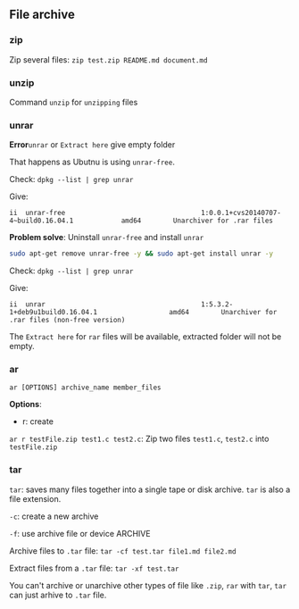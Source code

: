 ## File archive

### zip

Zip several files: ``zip test.zip README.md document.md``

### unzip

Command ``unzip`` for ``unzipping`` files

### unrar

**Error**``unrar`` or ``Extract here`` give empty folder

That happens as Ubutnu is using ``unrar-free``.

Check: ``dpkg --list | grep unrar``

Give:

```
ii  unrar-free                                  1:0.0.1+cvs20140707-4~build0.16.04.1            amd64        Unarchiver for .rar files
```

**Problem solve**: Uninstall ``unrar-free`` and install ``unrar`` 

```sh
sudo apt-get remove unrar-free -y && sudo apt-get install unrar -y
```
Check: ``dpkg --list | grep unrar``

Give:

```
ii  unrar                                       1:5.3.2-1+deb9u1build0.16.04.1                  amd64        Unarchiver for .rar files (non-free version)
```

The ``Extract here`` for ``rar`` files will be available, extracted folder will not be empty. 

### ar

``ar [OPTIONS] archive_name member_files``

**Options**:

* r: create

``ar r testFile.zip test1.c test2.c``: Zip two files ``test1.c``, ``test2.c`` into ``testFile.zip``

### tar

``tar``: saves many files together into a single tape or disk archive. ``tar`` is also a file extension.

``-c``: create a new archive

``-f``: use archive file or device ARCHIVE

Archive files to ``.tar`` file: ``tar -cf test.tar file1.md file2.md``

Extract files from a ``.tar`` file: ``tar -xf test.tar``

You can't archive or unarchive other types of file like ``.zip``, ``rar`` with ``tar``, ``tar`` can just arhive to ``.tar`` file.
